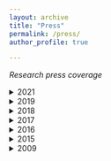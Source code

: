 ```yaml
---
layout: archive
title: "Press"
permalink: /press/
author_profile: true

---
```



*Research press coverage*

<details>
	<summary>2021</summary>
  <p> Mathematical Oncology Newsletter <br>
    <a href="https://thisweekmathonco.substack.com/">Source</a><br>
  </p>
</details>

<details>
	<summary>2019</summary>
  <p> Merck KGaA, Darmstadt, Germany <br>
    <a href="https://app.ekipa.de/challenges/future-of-ai/brief">Source 1</a><br>
    <a href="https://www.thi.de/hochschule/aktuelles/news/thi-erfolgreich-in-ai-forschungswettbewerb">Source 2</a><br>
    <a href="https://www.youtube.com/watch?v=avtLwTM5xIw&ab_channel=ekipaCrowd">Source 3</a><br>
    <a href="https://github.com/caxenie/cristianaxenie.github.io/raw/master/files/CristianAxenie_Media_Coverage_THI_2019.pdf">Download copy</a><br>
  </p>
</details>



<details>
   <summary>2018</summary>
  <p> Lions Club, Chimesee, Germany <br>
    <a href="https://www.ovb-heimatzeitungen.de/wi-ge/2018/09/21/kuenstliche-intelligenz-im-fokus.ovb">Source</a><br>
    <a href="https://github.com/caxenie/cristianaxenie.github.io/raw/master/files/CristianAxenie_Media_Coverage_Lions_2018.pdf">Download copy</a><br>
  </p>
</details>

<details>
	<summary>2017</summary>
  <p> Basecamp.AI Winter School, Vienna, Austria <br>
    <a href="https://web.archive.org/web/20170318124321/http://www.basecamp.ai/student#mentors">Source</a><br>
    <a href="https://github.com/caxenie/cristianaxenie.github.io/raw/master/files/CristianAxenie_Media_Coverage_Basecamp_2017.pdf">Download copy</a><br>
  </p>
</details>

<details>
	<summary>2016</summary>
  <p> Welcome Trust "Hack the Senses" Competition, London, UK <br>
    <a href="https://www.wired.co.uk/article/how-to-hack-senses-see-sound">Source</a><br>
    <a href="https://github.com/caxenie/cristianaxenie.github.io/raw/master/files/CristianAxenie_Media_Coverage_Wired_2016.pdf">Download copy</a><br>
  </p>
</details>


<details>
	<summary>2015</summary>
  <p> IEEE CIS Summer School On Neuromorphic and Cyborg Intelligent Systems, Hangzhou, China<br>
    <a href="www.qaas.zju.edu.cn/news.asp?id=25">Source</a><br>
    <a href="https://github.com/caxenie/cristianaxenie.github.io/raw/master/files/CristianAxenie_Media_Coverage_Neuromoprhic_Cyborg_Intelligence_Zhejiang_2015.pdf">Download copy</a><br>
  </p>
</details>


<details>
	<summary>2009</summary>
  <p> IBM Best Linux Application Challenge, Bucharest, Romania <br>
    <a href="https://web.archive.org/web/20101105153553/http://www.dandragomir.biz/software/linux-application-2009-student-final.html">Source</a><br>
    <a href="https://github.com/caxenie/cristianaxenie.github.io/raw/master/files/CristianAxenie_Media_Coverage_IBM_2009.pdf">Download copy</a><br><br>
    International Technical Universities Competition, ZTS2009, Timisoara , Romania <br>
    <a href="https://www.viata-libera.ro/pdf/2009/05_mai/vlg_21_mai.pdf">Source</a><br>
    </p>
</details>  

